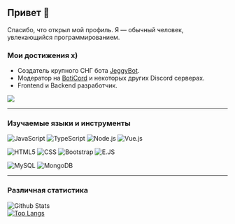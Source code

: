 ## Привет 👋

Спасибо, что открыл мой профиль. Я — обычный человек, увлекающийся программированием.

### Мои достижения x)
- Создатель крупного СНГ бота [JeggyBot](https://jeggybot.xyz).
- Модератор на [BotiCord](https://boticord.top) и некоторых других Discord серверах.
- Frontend и Backend разработчик.

<a href="https://discord.gg/gbAC9sa">
  <img src="http://invidget.switchblade.xyz/gbAC9sa" />
</a>

---
### **Изучаемые языки и инструменты**

![JavaScript](https://img.shields.io/badge/-JavaScript-161b22?style=for-the-badge&logo=JavaScript)
![TypeScript](https://img.shields.io/badge/-TypeScript-161b22?style=for-the-badge&logo=TypeScript)
![Node.js](https://img.shields.io/badge/-Node.js-161b22?style=for-the-badge&logo=Node.js)
![Vue.js](https://img.shields.io/badge/-Vue.js-161b22?style=for-the-badge&logo=Vue.js)

![HTML5](https://img.shields.io/badge/-HTML5-161b22?style=for-the-badge&logo=HTML5)
![CSS](https://img.shields.io/badge/-CSS-161b22?style=for-the-badge&logo=CSS3&logoColor=1572B6)
![Bootstrap](https://img.shields.io/badge/-Bootstrap-161b22?style=for-the-badge&logo=Bootstrap)
![E.JS](https://img.shields.io/badge/-E.JS-161b22?style=for-the-badge&logo=EJS)

![MySQL](https://img.shields.io/badge/-MySQL-161b22?style=for-the-badge&logo=MySQL)
![MongoDB](https://img.shields.io/badge/-MongoDB-161b22?style=for-the-badge&logo=MongoDB)

---
### **Различная статистика**

![Github Stats](https://github-readme-stats.vercel.app/api?username=MrVaDiM4iK&show_icons=true&theme=dark)
<br />
[![Top Langs](https://github-readme-stats.vercel.app/api/wakatime?username=MrVaDiM4iK&show_icons=true&hide_border=false&theme=dark&layout=compact&langs_count=10)](https://wakatime.com/@MrVaDiM4iK)
